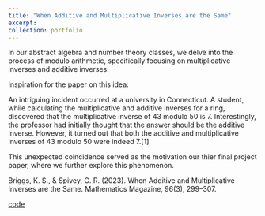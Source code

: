 ```yaml
---
title: "When Additive and Multiplicative Inverses are the Same"
excerpt:
collection: portfolio
---
```


In our abstract algebra and number theory classes, we delve into the process of modulo arithmetic, specifically focusing on multiplicative inverses and additive inverses.

Inspiration for the paper on this idea:

An intriguing incident occurred at a university in Connecticut. A student, while calculating the multiplicative and additive inverses for a ring, discovered that the multiplicative inverse of 43 modulo 50 is 7. Interestingly, the professor had initially thought that the answer should be the additive inverse. However, it turned out that both the additive and multiplicative inverses of 43 modulo 50 were indeed 7.[1]

This unexpected coincidence served as the motivation our thier final project paper, where we further explore this phenomenon.

Briggs, K. S., & Spivey, C. R. (2023). When Additive and Multiplicative Inverses are the Same. Mathematics Magazine, 96(3), 299–307.

[code](https://github.com/quangvumathneuro/Computational-Mathematics/blob/3c98a9151875b3562c0063422ce64def95600b85/When_addtitive_inverse_and_multiplicative_inverse_are_the_same.ipynb)
